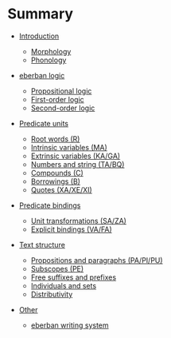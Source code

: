 # Summary

- [Introduction](intro/intro.md)  
  - [Morphology](intro/morpho.md)
  - [Phonology](intro/phono.md)

- [eberban logic](logic/intro.md)
  - [Propositional logic](logic/propositional.md)
  - [First-order logic](logic/first_order.md)
  - [Second-order logic](logic/second_order.md)

- [Predicate units](units/intro.md)
  - [Root words (R)](units/R.md)
  - [Intrinsic variables (MA)](units/MA.md)
  - [Extrinsic variables (KA/GA)](units/KA_GA.md)
  - [Numbers and string (TA/BQ)](units/TA_BQ.md)
  - [Compounds (C)](units/C.md)
  - [Borrowings (B)](units/B.md)
  - [Quotes (XA/XE/XI)](units/XA_XE_XI.md)

- [Predicate bindings](bindings/intro.md)
  - [Unit transformations (SA/ZA)](bindings/SA_ZA.md)
  - [Explicit bindings (VA/FA)](bindings/VA_FA.md)  

- [Text structure]()
  - [Propositions and paragraphs (PA/PI/PU)](struct/PA_PI_PU.md)
  - [Subscopes (PE)](struct/PE.md)
  - [Free suffixes and prefixes]()
  - [Individuals and sets]()
  - [Distributivity]()

- [Other]()
  - [eberban writing system]()